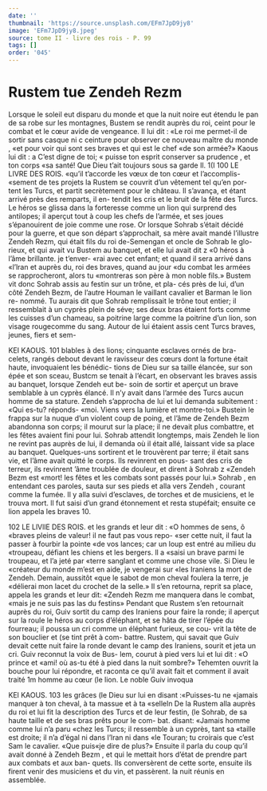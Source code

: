 ```yaml
---
date: ''
thumbnail: 'https://source.unsplash.com/EFm7JpD9jy8'
image: 'EFm7JpD9jy8.jpeg'
source: tome II - livre des rois - P. 99
tags: []
order: '045'
---
```


# Rustem tue Zendeh Rezm

Lorsque le soleil eut disparu du monde et que la nuit noire eut étendu le pan de sa robe sur les montagnes, Bustem se rendit auprès du roi, ceint pour le combat et le cœur avide de vengeance. Il lui dit : «Le roi me permet-il de sortir sans casque ni c ceinture pour observer ce nouveau maître du monde , «et pour voir qui sont ses braves et qui est le chef «de son armée?» Kaous lui dit : a C’est digne de toi;
« puisse ton esprit conserver sa prudence , et ton corps «sa santé! Que Dieu t’ait toujours sous sa garde
Il. 1(I
100 LE LIVRE DES ROIS. «qu’il t’accorde les vœux de ton cœur et l’accomplis-
«sement de tes projets la
Rustem se couvrit d’un vêtement tel qu’en por-
tent les Turcs, et partit secrètement pour le château. Il s’avança, et étant arrivé près des remparts, il en-
tendit les cris et le bruit de la fête des Turcs. Le héros se glissa dans la forteresse comme un lion qui surprend des antilopes; il aperçut tout à coup les chefs de l’armée, et ses joues s’épanouirent de joie
comme une rose. Or lorsque Sohrab s’était décidé
pour la guerre, et que son départ s’approchait, sa mère avait mandé l’illustre Zendeh Rezm, qui était
fils du roi de-Semengan et oncle de Sohrab le glo-
rieux, et qui avait vu Bustem au banquet, et elle lui avait dit z «0 héros à l’âme brillante. je t’enver-
«rai avec cet enfant; et quand il sera arrivé dans
«l’lran et auprès du, roi des braves, quand au jour
«du combat les armées se rapprocheront, alors tu
«montreras son père à mon noble fils.» Bustem vit
donc Sohrab assis au festin sur un trône, et pla- cés près de lui, d’un côté Zendeh Bezm, de l’autre
Houman le vaillant cavalier et Barman le lion re- nommé. Tu aurais dit que Sohrab remplissait le trône tout entier; il ressemblait à un cyprès plein de séve;
ses deux bras étaient forts comme les cuisses d’un chameau, sa poitrine large comme la poitrine d’un lion, son visage rougecomme du sang. Autour de lui étaient assis cent Turcs braves, jeunes, fiers et sem-

KEI KAOUS. 101 blables à des lions; cinquante esclaves ornés de bra-
celets, rangés debout devant le ravisseur des cœurs dont la fortune était haute, invoquaient les bénédic- tions de Dieu sur sa taille élancée, sur son épée et
son sceau, Bustcm se tenait à l’écart, en observant
les braves assis au banquet, lorsque Zendeh eut be-
soin de sortir et aperçut un brave semblable à un cyprès élancé. Il n’y avait dans l’armée des Turcs
aucun homme de sa stature. Zendeh s’approcha de
lui et lui demanda subitement : «Qui es-tu? réponds- «moi. Viens vers la lumière et montre-toi.» Bustein
le frappa sur la nuque d’un violent coup de poing,
et l’âme de Zendeh Bezm abandonna son corps; il mourut sur la place; il ne devait plus combattre, et les fêtes avaient fini pour lui.
Sohrab attendit longtemps, mais Zendeh le lion ne revint pas auprès de lui, il demanda où il était
allé, laissant vide sa place au banquet. Quelques-uns sortirent et le trouvèrent par terre; il était sans vie,
et l’âme avait quitté le corps. Ils revinrent en pous-
sant des cris de terreur, ils revinrent ’âme troublée
de douleur, et dirent à Sohrab z «Zendeh Bezm est «mort! les fêtes et les combats sont passés pour lui.» Sohrab , en entendant ces paroles, sauta sur ses pieds et alla vers Zendeh , courant comme la fumée.
Il y alla suivi d’esclaves, de torches et de musiciens,
et le trouva mort. ll fut saisi d’un grand étonnement
et resta stupéfait; ensuite ce lion appela les braves 10.

102 LE LlVllE DES ROIS.
et les grands et leur dit : «O hommes de sens, ô «braves pleins de valeur! il ne faut pas vous repo- «ser cette nuit, il faut la passer à fourbir la pointe «de vos lances; car un loup est entré au milieu du «troupeau, défiant les chiens et les bergers. ll a «saisi un brave parmi le troupeau, et l’a jeté par «terre sanglant et comme une chose vile. Si Dieu le
«créateur du monde m’est en aide, je vengerai sur
«les Iraniens la mort de Zendeh. Demain, aussitôt «que le sabot de mon cheval foulera la terre, je «délierai mon lacet du crochet de la selle.» Il s’en retourna, reprit sa place, appela les grands et leur dit: «Zendeh Rezm me manquera dans le combat, «mais je ne suis pas las du festins»
Pendant que Rustem s’en retournait auprès du
roi, Guiv sortit du camp des Iraniens pour faire la
ronde; il aperçut sur la roule le héros au corps d’éléphant, et se hâta de tirer l’épée du fourreau; il
poussa un cri comme un éléphant furieux, se cou-
vrit la tête de son bouclier et (se tint prêt à com- battre. Rustem, qui savait que Guiv devait cette nuit faire la ronde devant le camp des Iraniens, sourit et jeta un cri. Guiv reconnut la voix de Bus-
lem, courut à pied vers lui et lui dit : «O prince et «ami! où as-tu été à pied dans la nuit sombre?» Tehemten ouvrit la bouche pour lui répondre, et raconta ce qu’il avait fait et comment il avait traité
1m homme au cœur (le lion. Le noble Guiv invoqua

KEl KAOUS. 103 les grâces (le Dieu sur lui en disant :«Puisses-tu ne
«jamais manquer à ton cheval, à ta massue et à ta «selleln De la Rustem alla auprès du roi et lui fit la description des Turcs et de leur festin, (le Sohrab, de sa haute taille et de ses bras prêts pour le com- bat. disant: «Jamais homme comme lui n’a paru «chez les Turcs; il ressemble à un cyprès, tant sa
«taille est droite; il n’a d’égal ni dans l’lran ni dans
«le Touran; tu croirais que c’est Sam le cavalier. «Que puis«je dire de plus?» Ensuite il parla du coup qu’il avait donné à Zendeh Bezm , et qui le mettait
hors d’état de prendre part aux combats et aux ban- quets. Ils conversèrent de cette sorte, ensuite ils firent venir des musiciens et du vin, et passèrent. la nuit réunis en assemblée.
